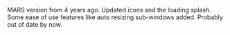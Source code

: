MARS version from 4 years ago.  Updated icons and the loading splash.  Some ease of use features like auto resizing sub-windows added.  Probably out of date by now.
